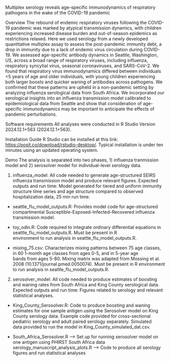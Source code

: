 Multiplex serology reveals age-specific immunodynamics of respiratory pathogens in the wake of the COVID-19 pandemic 

Overview 
The rebound of endemic respiratory viruses following the COVID-19 pandemic was marked by atypical transmission dynamics, with children experiencing increased disease burden and out-of-season epidemics as restrictions relaxed. Here we used serology from a newly developed quantitative multiplex assay to assess the post-pandemic immunity debt, a drop in immunity due to a lack of endemic virus circulation during COVID-19. We assessed age-specific antibody dynamics in Seattle, Washington, US, across a broad range of respiratory viruses, including influenza, respiratory syncytial virus, seasonal coronaviruses, and SARS-CoV-2. We found that respiratory virus immunodynamics differed between individuals <5 years of age and older individuals, with young children experiencing both larger boosts and quicker waning of antibodies across pathogens. We confirmed that these patterns are upheld in a non-pandemic setting by analyzing influenza serological data from South Africa. We incorporated our serological insights into an influenza transmission model calibrated to epidemiological data from Seattle and show that consideration of age-specific immunodynamics may be important to anticipate the effects of pandemic perturbations. 

Software requirements 
All analyses were conducted in R Studio Version 2024.12.1+563 (2024.12.1+563). 

Installation Guide 
R Studio can be installed at this link: https://posit.co/download/rstudio-desktop/. Typical installation is under ten minutes using an updated operating system.

Demo 
The analysis is separated into two phases, 1) influenza tranmission model and 2) serosolver model for individual-level serology data.

1) influenza_model: All code needed to generate age-structured SEIRS influenza transmission model and produce relevant figures. Expected outputs and run time: Model generated for tiered and uniform immunity structure time series and age structure compared to observed hospitalization data, 25 min run time. 
   
  - seattle_flu_model_outputs.R: Provides model code for age-structured compartmental Susceptible-Exposed-Infected-Recovered influenza       transmission model.

  - toy_odin.R: Code required to integrate ordinary differential equations in seattle_flu_model_outputs.R. Must be present in R       
    environment to run analysis in seattle_flu_model_outputs.R.
  
  - mixing_75.csv: Characterizes mixing patterns between 75 age classes, in 60 1-month age classes from ages 0-5, and in 5-year age   
    bands from ages 5-80. Mixing matrix was adapted from Mossing et al. 2008 (10.1371/journal.pmed.0050074). Must be present in R 
    environment to run analysis in seattle_flu_model_outputs.R.

2) serosolver_model: All code needed to produce estimates of boosting and waning rates from South Africa and King County serological data. Expected outputs and run time: Figures related to serology and relevant statistical analyses.

  - King_County_Serosolver.R: Code to produce boosting and waning estimates for one sample antigen using the Serosolver model on King        County serology data. Example code provided for cross-sectional pediatric serology and adult paired serology separately. Simulated   
    data provided to run the model in King_County_simulated_dat.csv.
    
  - South_Africa_Serosolver.R --> Set up for running serosolver model on one antigen using PHIRST South Africa data 
    serology_manuscript_analysis_plots.R --> Code to produce all serology figures and run statistical analyses 
